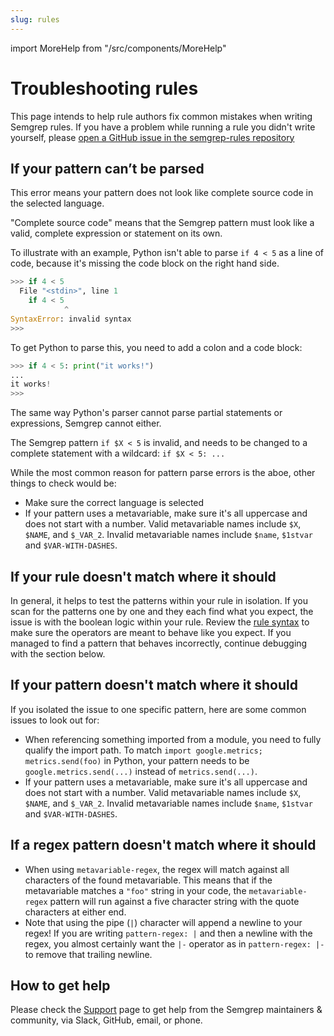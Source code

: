 ```yaml
---
slug: rules
---
```


import MoreHelp from "/src/components/MoreHelp"

# Troubleshooting rules

This page intends to help rule authors fix common mistakes when writing Semgrep rules. If you have a problem while running a rule you didn't write yourself, please [open a GitHub issue in the semgrep-rules repository](https://github.com/returntocorp/semgrep-rules/issues/new/choose)


## If your pattern can’t be parsed

This error means your pattern does not look like complete source code in the selected language.

"Complete source code" means that the Semgrep pattern must look like a valid, complete expression or statement on its own.

To illustrate with an example, Python isn't able to parse `if 4 < 5` as a line of code, because it's missing the code block on the right hand side.

```python
>>> if 4 < 5
  File "<stdin>", line 1
    if 4 < 5
            ^
SyntaxError: invalid syntax
>>>
```

To get Python to parse this, you need to add a colon and a code block:

```python
>>> if 4 < 5: print("it works!")
...
it works!
>>>
```

The same way Python's parser cannot parse partial statements or expressions, Semgrep cannot either.

The Semgrep pattern `if $X < 5` is invalid, and needs to be changed to a complete statement with a wildcard: `if $X < 5: ...`

While the most common reason for pattern parse errors is the aboe, other things to check would be:

- Make sure the correct language is selected
- If your pattern uses a metavariable, make sure it's all uppercase and does not start with a number. Valid metavariable names include `$X`, `$NAME`, and `$_VAR_2`. Invalid metavariable names include `$name`, `$1stvar` and `$VAR-WITH-DASHES`.

## If your rule doesn't match where it should

In general, it helps to test the patterns within your rule in isolation. If you scan for the patterns one by one and they each find what you expect, the issue is with the boolean logic within your rule. Review the [rule syntax](/writing-rules/rule-syntax/) to make sure the operators are meant to behave like you expect. If you managed to find a pattern that behaves incorrectly, continue debugging with the section below.

## If your pattern doesn't match where it should

If you isolated the issue to one specific pattern, here are some common issues to look out for:

- When referencing something imported from a module, you need to fully qualify the import path. To match `import google.metrics; metrics.send(foo)` in Python, your pattern needs to be `google.metrics.send(...)` instead of `metrics.send(...)`.
- If your pattern uses a metavariable, make sure it's all uppercase and does not start with a number. Valid metavariable names include `$X`, `$NAME`, and `$_VAR_2`. Invalid metavariable names include `$name`, `$1stvar` and `$VAR-WITH-DASHES`.

## If a regex pattern doesn't match where it should

- When using `metavariable-regex`, the regex will match against all characters of the found metavariable. This means that if the metavariable matches a `"foo"` string in your code, the `metavariable-regex` pattern will run against a five character string with the quote characters at either end.
- Note that using the pipe (`|`) character will append a newline to your regex! If you are writing `pattern-regex: |` and then a newline with the regex, you almost certainly want the `|-` operator as in `pattern-regex: |-` to remove that trailing newline.


## How to get help

Please check the [Support](/support/) page to get help from the Semgrep maintainers & community, via Slack, GitHub, email, or phone.

<MoreHelp />
